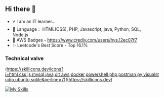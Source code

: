 ## Hi there 👋
- ⚡ I am an IT learner...
- 🔭 Language： HTML(CSS), PHP, Javascript, java, Python, SQL， Node.js
- 🌱 AWS Badges - https://www.credly.com/users/hys.12ec07f7
- ✨ Leetcode's Best Score - Top 16.1%

<h3>
Technical valve
</h3>

(https://skillicons.dev/icons?i=html,css,js,mysql,java,git,aws,docker,powershell,php,postman,py,visualstudio,ubuntu,sqlite&perline=7)](https://skillicons.dev)

 [![My Skills](https://skillicons.dev/icons?i=html,css,js,mysql,java,git,aws,docker,powershell,php,postman,py,visualstudio,ubuntu,sqlite,flutter&perline=3)](https://skillicons.dev)

<!--
**salina2232/salina2232** is a ✨ _special_ ✨ repository because its `README.md` (this file) appears on your GitHub profile.

Here are some ideas to get you started:

- 🔭 I’m currently working on ...
- 🌱 I’m currently learning ...
- 👯 I’m looking to collaborate on ...
- 🤔 I’m looking for help with ...
- 💬 Ask me about ...
- 📫 How to reach me: ...
- 😄 Pronouns: ...
- ⚡ Fun fact: ...
-->
